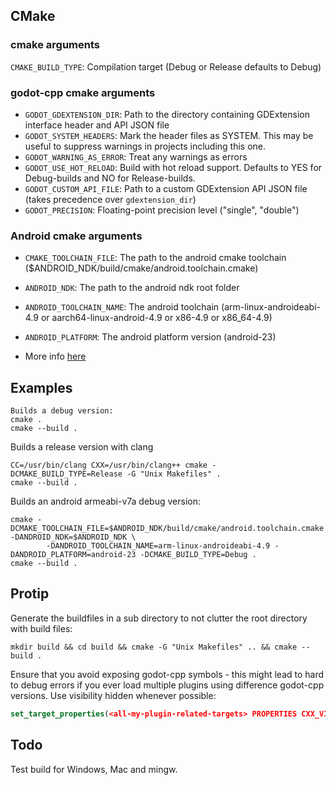## CMake

### cmake arguments

`CMAKE_BUILD_TYPE`:         Compilation target (Debug or Release defaults to Debug)

### godot-cpp cmake arguments
- `GODOT_GDEXTENSION_DIR`:    Path to the directory containing GDExtension interface header and API JSON file
- `GODOT_SYSTEM_HEADERS`:     Mark the header files as SYSTEM. This may be useful to suppress warnings in projects including this one.
- `GODOT_WARNING_AS_ERROR`:   Treat any warnings as errors
- `GODOT_USE_HOT_RELOAD`:     Build with hot reload support. Defaults to YES for Debug-builds and NO for Release-builds.
- `GODOT_CUSTOM_API_FILE`:    Path to a custom GDExtension API JSON file (takes precedence over `gdextension_dir`)
- `GODOT_PRECISION`:          Floating-point precision level ("single", "double")

### Android cmake arguments
- `CMAKE_TOOLCHAIN_FILE`:     The path to the android cmake toolchain ($ANDROID_NDK/build/cmake/android.toolchain.cmake)
- `ANDROID_NDK`:              The path to the android ndk root folder
- `ANDROID_TOOLCHAIN_NAME`:   The android toolchain (arm-linux-androideabi-4.9 or aarch64-linux-android-4.9 or x86-4.9 or x86_64-4.9)
- `ANDROID_PLATFORM`:         The android platform version (android-23)

- More info [here](https://godot.readthedocs.io/en/latest/development/compiling/compiling_for_android.html)

## Examples
```shell
Builds a debug version:
cmake .
cmake --build .
```
Builds a release version with clang

```shell
CC=/usr/bin/clang CXX=/usr/bin/clang++ cmake -DCMAKE_BUILD_TYPE=Release -G "Unix Makefiles" .
cmake --build .
```
Builds an android armeabi-v7a debug version:

``` shell
cmake -DCMAKE_TOOLCHAIN_FILE=$ANDROID_NDK/build/cmake/android.toolchain.cmake -DANDROID_NDK=$ANDROID_NDK \
		-DANDROID_TOOLCHAIN_NAME=arm-linux-androideabi-4.9 -DANDROID_PLATFORM=android-23 -DCMAKE_BUILD_TYPE=Debug .
cmake --build .
```

## Protip
Generate the buildfiles in a sub directory to not clutter the root directory with build files:

```shell
mkdir build && cd build && cmake -G "Unix Makefiles" .. && cmake --build .
```

Ensure that you avoid exposing godot-cpp symbols - this might lead to hard to debug errors if you ever load multiple
plugins using difference godot-cpp versions. Use visibility hidden whenever possible:
```cmake
set_target_properties(<all-my-plugin-related-targets> PROPERTIES CXX_VISIBILITY_PRESET hidden)
```

## Todo
Test build for Windows, Mac and mingw.
